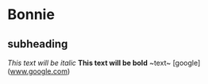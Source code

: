 # Bonnie
## subheading
*This text will be italic*
**This text will be bold**
~text~
[google] (www.google.com)
